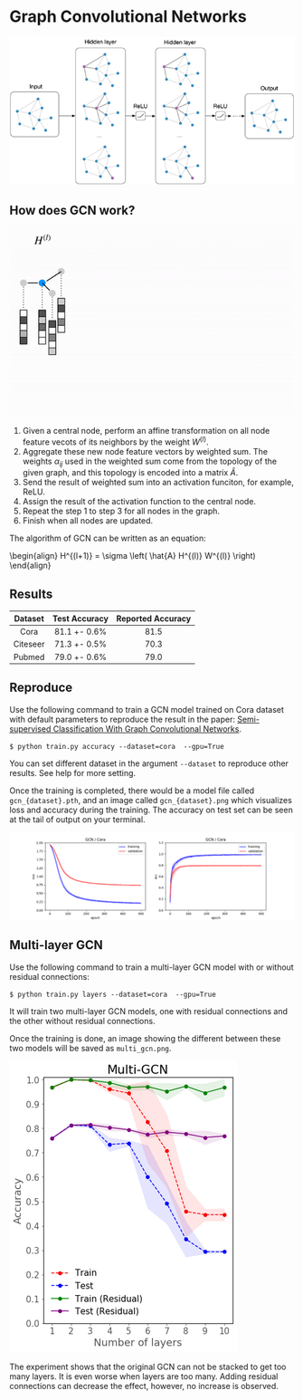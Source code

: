 # Graph Convolutional Networks

![](./images/layer.png)

## How does GCN work?

![](./images/gcn.gif)

1. Given a central node, perform an affine transformation on all node feature vecots of its neighbors by the weight $W^{(l)}$.
2. Aggregate these new node feature vectors by weighted sum. The weights $\alpha_{ij}$ used in the weighted sum come from the topology of the given graph, and this topology is encoded into a matrix $\hat{A}$.
3. Send the result of weighted sum into an activation funciton, for example, ReLU.
4. Assign the result of the activation function to the central node.
4. Repeat the step 1 to step 3 for all nodes in the graph.
5. Finish when all nodes are updated.

The algorithm of GCN can be written as an equation:

\begin{align}
    H^{(l+1)} = \sigma \left( \hat{A} H^{(l)} W^{(l)} \right)
\end{align}

## Results

| Dataset | Test Accuracy | Reported Accuracy |
| :-: | :-: | :-: |
| Cora | 81.1 +- 0.6% | 81.5 |
| Citeseer | 71.3 +- 0.5% | 70.3 |
| Pubmed | 79.0 +- 0.6% | 79.0 |

## Reproduce

Use the following command to train a GCN model trained on Cora dataset with default parameters to reproduce the result in the paper: [Semi-supervised Classification With Graph Convolutional Networks](https://openreview.net/pdf?id=SJU4ayYgl).

```
$ python train.py accuracy --dataset=cora  --gpu=True
```

You can set different dataset in the argument `--dataset` to reproduce other results. See help for more setting.

Once the training is completed, there would be a model file called `gcn_{dataset}.pth`, and an image called `gcn_{dataset}.png` which visualizes loss and accuracy during the training. The accuracy on test set can be seen at the tail of output on your terminal.

![](./images/gcn_cora.png)

## Multi-layer GCN

Use the following command to train a multi-layer GCN model with or without residual connections:

```
$ python train.py layers --dataset=cora  --gpu=True
```

It will train two multi-layer GCN models, one with residual connections and the other without residual connections.

Once the training is done, an image showing the different between these two models will be saved as `multi_gcn.png`.

![](./images/multi_gcn.png)

The experiment shows that the original GCN can not be stacked to get too many layers. It is even worse when layers are too many. Adding residual connections can decrease the effect, however, no increase is observed.
